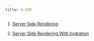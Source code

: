 ```yaml
---
title: 4.SSR
---
```


1. [Server Side Rendering](https://segmentfault.com/a/1190000023469150#item-2-1)

2. [Server Side Rendering With hydration](https://segmentfault.com/a/1190000023469150#item-2-3)
